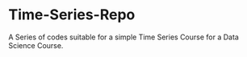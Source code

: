# Time-Series-Repo
A Series of codes suitable for a simple Time Series Course for a Data Science Course. 
